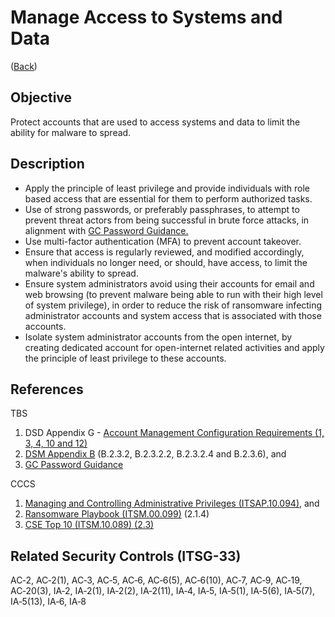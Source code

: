 # Manage Access to Systems and Data

([Back](#guidelines))

## Objective

Protect accounts that are used to access systems and data to limit the ability for malware to spread.

## Description

- Apply the principle of least privilege and provide individuals with role based access that are essential for them to perform authorized tasks.
- Use of strong passwords, or preferably passphrases, to attempt to prevent threat actors from being successful in brute force attacks, in alignment with [GC Password Guidance.](https://www.canada.ca/en/government/system/digital-government/online-security-privacy/password-guidance.html#appC)
- Use multi-factor authentication (MFA) to prevent account takeover.
- Ensure that access is regularly reviewed, and modified accordingly, when individuals no longer need, or should, have access, to limit the malware's ability to spread.
- Ensure system administrators avoid using their accounts for email and web browsing (to prevent malware being able to run with their high level of system privilege), in order to reduce the risk of ransomware infecting administrator accounts and system access that is associated with those accounts.
- Isolate system administrator accounts from the open internet, by creating dedicated account for open-internet related activities and apply the principle of least privilege to these accounts.

## References

TBS

1. DSD Appendix G - [Account Management Configuration Requirements (1, 3, 4, 10 and 12)](https://www.gcpedia.gc.ca/gcwiki/images/2/2a/Appendix_G_-_Standard_on_Enterprise_IT_Service_Common_Updates_-_20210924.pdf)
2. [DSM Appendix B](https://www.tbs-sct.gc.ca/pol/doc-eng.aspx?id=32611&section=procedure&p=B#appB) (B.2.3.2, B.2.3.2.2, B.2.3.2.4 and B.2.3.6), and
3. [GC Password Guidance](https://www.canada.ca/en/government/system/digital-government/online-security-privacy/password-guidance.html#appC)

CCCS

1. [Managing and Controlling Administrative Privileges (ITSAP.10.094)](https://cyber.gc.ca/en/guidance/managing-and-controlling-administrative-privileges-itsap10094), and
2. [Ransomware Playbook (ITSM.00.099)](https://cyber.gc.ca/en/guidance/ransomware-playbook-itsm00099) (2.1.4)
3. [CSE Top 10 (ITSM.10.089) (2.3)](https://cyber.gc.ca/en/guidance/top-10-it-security-actions-protect-internet-connected-networks-and-information-itsm10089)

## Related Security Controls (ITSG-33)

AC‑2, AC‑2(1), AC‑3, AC‑5, AC‑6, AC‑6(5), AC‑6(10), AC‑7, AC‑9, AC‑19, AC‑20(3), IA‑2, IA‑2(1), IA‑2(2), IA‑2(11), IA‑4, IA‑5, IA‑5(1), IA‑5(6), IA‑5(7), IA‑5(13), IA‑6, IA‑8
